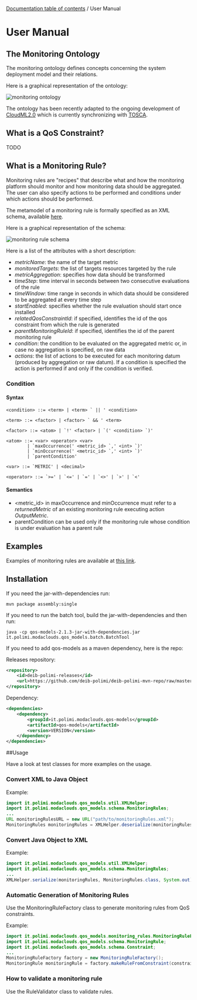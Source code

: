 [Documentation table of contents](TOC.md) / User Manual

# User Manual

## The Monitoring Ontology

The monitoring ontology defines concepts concerning the system deployment model and their relations.

Here is a graphical representation of the ontology:

![monitoring ontology](img/ontology.jpg "Monitoring Ontology")

The ontology has been recently adapted to the ongoing development of [CloudML2.0](http://cloudml.org/)
which is currently synchronizing with 
[TOSCA](https://www.oasis-open.org/committees/tc_home.php?wg_abbrev=tosca).

## What is a QoS Constraint?

TODO

## What is a Monitoring Rule?

Monitoring rules are "recipes" that describe what and how the monitoring platform should monitor and how monitoring data should be aggregated. The user can also specify actions to be performed and conditions under which actions should be performed.

The metamodel of a monitoring rule is formally specified as an XML schema, available [here](https://github.com/deib-polimi/modaclouds-qos-models/blob/master/metamodels/monitoringrules/monitoring_rules_schema.xsd).

Here is a graphical representation of the schema:

![monitoring rule schema](img/monitoring_rules_schema.png "monitoring_rules_schema")

Here is a list of the attributes with a short description:
- *metricName*: the name of the target metric
- *monitoredTargets*: the list of targets resources targeted by the rule
- *metricAggregation*: specifies how data should be transformed
- *timeStep*: time interval in seconds between two consecutive evaluations of the rule
- *timeWindow*: time range in seconds in which data should be considered to be aggregated at every time step
- *startEnabled*: specifies whether the rule evaluation should start once installed
- *relatedQosConstraintId*: if specified, identifies the id of the qos constraint from which the rule is generated
- *parentMonitoringRuleId*: if specified, identifies the id of the parent monitoring rule
- *condition*: the condition to be evaluated on the aggregated metric or, in case no aggregation is specified, on raw data
- *actions*: the list of actions to be executed for each monitoring datum (produced by aggregation or raw datum).
If a condition is specified the action is performed if and only if the condition is verified.

### Condition

#### Syntax

```
<condition> ::= <term> | <term> ` || ' <condition>

<term> ::= <factor> | <factor> ` && ' <term>

<factor> ::= <atom> | `!' <factor> | `(' <condition> `)'

<atom> ::= <var> <operator> <var> 
		| `maxOccurrence(' <metric_id> `,' <int> `)'
		| `minOccurrence(' <metric_id> `,' <int> `)'
		| `parentCondition'
		
<var> ::= `METRIC' | <decimal>

<operator> ::= `>=' | `<=' | `=' | `<>' | `>' | `<'
```

#### Semantics

- <metric_id> in maxOccurrence and minOccurrence must refer to a *returnedMetric* of an existing monitoring
rule executing action *OutputMetric*.
- parentCondition can be used only if the monitoring rule whose condition is under evaluation has a parent rule

## Examples

Examples of monitoring rules are available at [this link](https://github.com/deib-polimi/modaclouds-qos-models/blob/master/metamodels/examples/MonitoringRules.xml).

## Installation

If you need the jar-with-dependencies run:

```
mvn package assembly:single
```

If you need to run the batch tool, build the jar-with-dependencies and then run:

```
java -cp qos-models-2.1.3-jar-with-dependencies.jar it.polimi.modaclouds.qos_models.batch.BatchTool
```


If you need to add qos-models as a maven dependency, here is the repo:

Releases repository:
```xml
<repository>
	<id>deib-polimi-releases</id>
	<url>https://github.com/deib-polimi/deib-polimi-mvn-repo/raw/master/releases</url>
</repository>
```

Dependency:
```xml
<dependencies>
	<dependency>
		<groupId>it.polimi.modaclouds.qos-models</groupId>
		<artifactId>qos-models</artifactId>
		<version>VERSION</version>
	</dependency>
</dependencies>
```


##Usage

Have a look at test classes for more examples on the usage.

### Convert XML to Java Object

Example:
```java
import it.polimi.modaclouds.qos_models.util.XMLHelper;
import it.polimi.modaclouds.qos_models.schema.MonitoringRules;
...
URL monitoringRulesURL = new URL("path/to/monitoringRules.xml");
MonitoringRules monitoringRules = XMLHelper.deserialize(monitoringRulesURL, MonitoringRules.class);
```

### Convert Java Object to XML

Example:
```java
import it.polimi.modaclouds.qos_models.util.XMLHelper;
import it.polimi.modaclouds.qos_models.schema.MonitoringRules;
...
XMLHelper.serialize(monitoringRules, MonitoringRules.class, System.out);
```

### Automatic Generation of Monitoring Rules

Use the MonitoringRuleFactory class to generate monitoring rules from QoS constraints.

Example:
```java
import it.polimi.modaclouds.qos_models.monitoring_rules.MonitoringRuleFactory;
import it.polimi.modaclouds.qos_models.schema.MonitoringRule;
import it.polimi.modaclouds.qos_models.schema.Constraint;
...
MonitoringRuleFactory factory = new MonitoringRuleFactory();
MonitoringRule monitoringRule = factory.makeRuleFromConstraint(constraint);
```

### How to validate a monitoring rule

Use the RuleValidator class to validate rules.
